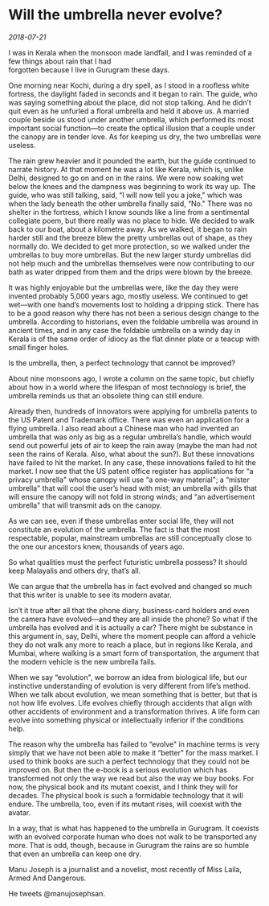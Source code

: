 # Will the umbrella never evolve?

*2018-07-21*

I was in Kerala when the monsoon made landfall, and I was reminded of a
few things about rain that I had  
forgotten because I live in Gurugram these days.

One morning near Kochi, during a dry spell, as I stood in a roofless
white fortress, the daylight faded in seconds and it began to rain. The
guide, who was saying something about the place, did not stop talking.
And he didn’t quit even as he unfurled a floral umbrella and held it
above us. A married couple beside us stood under another umbrella, which
performed its most important social function—to create the optical
illusion that a couple under the canopy are in tender love. As for
keeping us dry, the two umbrellas were useless.

The rain grew heavier and it pounded the earth, but the guide continued
to narrate history. At that moment he was a lot like Kerala, which is,
unlike Delhi, designed to go on and on in the rains. We were now soaking
wet below the knees and the dampness was beginning to work its way up.
The guide, who was still talking, said, “I will now tell you a joke,"
which was when the lady beneath the other umbrella finally said, “No."
There was no shelter in the fortress, which I know sounds like a line
from a sentimental collegiate poem, but there really was no place to
hide. We decided to walk back to our boat, about a kilometre away. As we
walked, it began to rain harder still and the breeze blew the pretty
umbrellas out of shape, as they normally do. We decided to get more
protection, so we walked under the umbrellas to buy more umbrellas. But
the new larger sturdy umbrellas did not help much and the umbrellas
themselves were now contributing to our bath as water dripped from them
and the drips were blown by the breeze.

It was highly enjoyable but the umbrellas were, like the day they were
invented probably 5,000 years ago, mostly useless. We continued to get
wet—with one hand’s movements lost to holding a dripping stick. There
has to be a good reason why there has not been a serious design change
to the umbrella. According to historians, even the foldable umbrella was
around in ancient times, and in any case the foldable umbrella on a
windy day in Kerala is of the same order of idiocy as the flat dinner
plate or a teacup with small finger holes.

Is the umbrella, then, a perfect technology that cannot be improved?

About nine monsoons ago, I wrote a column on the same topic, but chiefly
about how in a world where the lifespan of most technology is brief, the
umbrella reminds us that an obsolete thing can still endure.

Already then, hundreds of innovators were applying for umbrella patents
to the US Patent and Trademark office. There was even an application for
a flying umbrella. I also read about a Chinese man who had invented an
umbrella that was only as big as a regular umbrella’s handle, which
would send out powerful jets of air to keep the rain away (maybe the man
had not seen the rains of Kerala. Also, what about the sun?). But these
innovations have failed to hit the market. In any case, these
innovations failed to hit the market. I now see that the US patent
office register has applications for “a privacy umbrella" whose canopy
will use “a one-way material"; a “mister umbrella" that will cool the
user’s head with mist; an umbrella with gills that will ensure the
canopy will not fold in strong winds; and “an advertisement umbrella"
that will transmit ads on the canopy.

As we can see, even if these umbrellas enter social life, they will not
constitute an evolution of the umbrella. The fact is that the most
respectable, popular, mainstream umbrellas are still conceptually close
to the one our ancestors knew, thousands of years ago.

So what qualities must the perfect futuristic umbrella possess? It
should keep Malayalis and others dry, that’s all.

We can argue that the umbrella has in fact evolved and changed so much
that this writer is unable to see its modern avatar.

Isn’t it true after all that the phone diary, business-card holders and
even the camera have evolved—and they are all inside the phone? So what
if the umbrella has evolved and it is actually a car? There might be
substance in this argument in, say, Delhi, where the moment people can
afford a vehicle they do not walk any more to reach a place, but in
regions like Kerala, and Mumbai, where walking is a smart form of
transportation, the argument that the modern vehicle is the new umbrella
fails.

When we say “evolution", we borrow an idea from biological life, but our
instinctive understanding of evolution is very different from life’s
method. When we talk about evolution, we mean something that is better,
but that is not how life evolves. Life evolves chiefly through accidents
that align with other accidents of environment and a transformation
thrives. A life form can evolve into something physical or
intellectually inferior if the conditions help.

The reason why the umbrella has failed to “evolve" in machine terms is
very simply that we have not been able to make it “better" for the mass
market. I used to think books are such a perfect technology that they
could not be improved on. But then the e-book is a serious evolution
which has transformed not only the way we read but also the way we buy
books. For now, the physical book and its mutant coexist, and I think
they will for decades. The physical book is such a formidable technology
that it will endure. The umbrella, too, even if its mutant rises, will
coexist with the avatar.

In a way, that is what has happened to the umbrella in Gurugram. It
coexists with an evolved corporate human who does not walk to be
transported any more. That is odd, though, because in Gurugram the rains
are so humble that even an umbrella can keep one dry.

Manu Joseph is a journalist and a novelist, most recently of Miss Laila,
Armed And Dangerous.

He tweets @manujosephsan.
